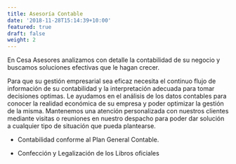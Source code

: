 ```yaml
---
title: Asesoría Contable
date: '2018-11-28T15:14:39+10:00'
featured: true
draft: false
weight: 2
---
```

En Cesa Asesores analizamos con detalle la contabilidad de su negocio y buscamos soluciones efectivas que le hagan crecer.

Para que su gestión empresarial sea eficaz necesita el continuo flujo de información de su contabilidad y la interpretación adecuada para tomar decisiones optimas. Le ayudamos en el análisis de los datos contables para conocer la realidad económica de su empresa y poder optimizar la gestión de la misma. Mantenemos una atención personalizada con nuestros clientes mediante visitas o reuniones en nuestro despacho para poder dar solución a cualquier tipo de situación que pueda plantearse.

*   Contabilidad conforme al Plan General Contable.

*   Confección y Legalización de los Libros oficiales
